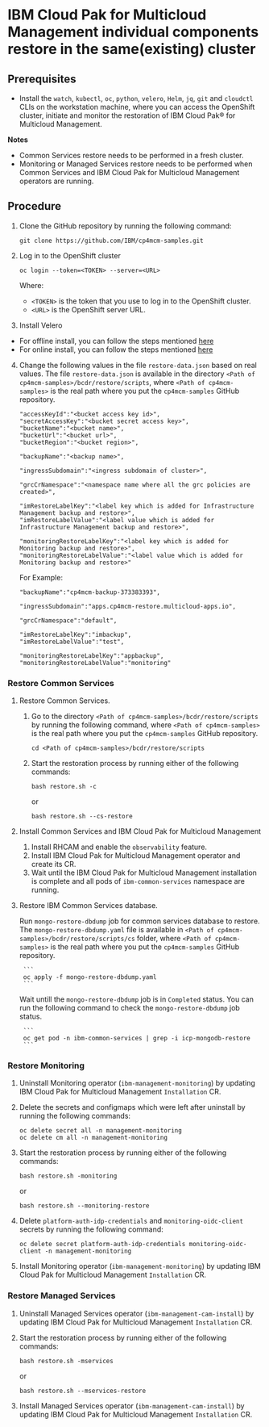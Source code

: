 # IBM Cloud Pak for Multicloud Management individual components restore in the same(existing) cluster

## Prerequisites

- Install the `watch`, `kubectl`, `oc`, `python`, `velero`, `Helm`, `jq`, `git` and `cloudctl` CLIs on the workstation machine, where you can access the OpenShift cluster, initiate and monitor the restoration of IBM Cloud Pak® for Multicloud Management.

**Notes**
- Common Services restore needs to be performed in a fresh cluster.
- Monitoring or Managed Services restore needs to be performed when Common Services and IBM Cloud Pak for Multicloud Management operators are running.

## Procedure

1. Clone the GitHub repository by running the following command:

     ```
     git clone https://github.com/IBM/cp4mcm-samples.git
     ```
       
2. Log in to the OpenShift cluster

     ```
     oc login --token=<TOKEN> --server=<URL>
     ```

     Where:
   
     - `<TOKEN>` is the token that you use to log in to the OpenShift cluster.
     - `<URL>` is the OpenShift server URL.

3. Install Velero

  - For offline install, you can follow the steps mentioned [here](../velero/InstallVeleroOnAirgap.md)
  - For online install, you can follow the steps mentioned [here](../velero/VeleroInstallation.md)

4. Change the following values in the file `restore-data.json` based on real values. The file `restore-data.json` is available in the directory `<Path of cp4mcm-samples>/bcdr/restore/scripts`, where `<Path of cp4mcm-samples>` is the real path where you put the `cp4mcm-samples` GitHub repository.

   ```
   "accessKeyId":"<bucket access key id>",
   "secretAccessKey":"<bucket secret access key>",
   "bucketName":"<bucket name>",
   "bucketUrl":"<bucket url>",
   "bucketRegion":"<bucket region>",
       
   "backupName":"<backup name>",
        
   "ingressSubdomain":"<ingress subdomain of cluster>",
        
   "grcCrNamespace":"<namespace name where all the grc policies are created>",
        
   "imRestoreLabelKey":"<label key which is added for Infrastructure Management backup and restore>",
   "imRestoreLabelValue":"<label value which is added for Infrastructure Management backup and restore>",

   "monitoringRestoreLabelKey":"<label key which is added for Monitoring backup and restore>",
   "monitoringRestoreLabelValue":"<label value which is added for Monitoring backup and restore>" 
   ```

   For Example:

    ```
    "backupName":"cp4mcm-backup-373383393",

    "ingressSubdomain":"apps.cp4mcm-restore.multicloud-apps.io",

    "grcCrNamespace":"default",

    "imRestoreLabelKey":"imbackup",
    "imRestoreLabelValue":"test",

    "monitoringRestoreLabelKey":"appbackup",
    "monitoringRestoreLabelValue":"monitoring"
    ```

### Restore Common Services
1. Restore Common Services.

    1. Go to the directory `<Path of cp4mcm-samples>/bcdr/restore/scripts` by running the following command, where `<Path of cp4mcm-samples>` is the real path where you put the `cp4mcm-samples` GitHub repository.

       ```
       cd <Path of cp4mcm-samples>/bcdr/restore/scripts
       ```

    2. Start the restoration process by running either of the following commands:

       ```
       bash restore.sh -c
       ```
       or 

       ```
       bash restore.sh --cs-restore
       ```

2. Install Common Services and IBM Cloud Pak for Multicloud Management

    1. Install RHCAM and enable the `observability` feature.
    2. Install IBM Cloud Pak for Multicloud Management operator and create its CR.
    3. Wait until the IBM Cloud Pak for Multicloud Management installation is complete and all pods of `ibm-common-services` namespace are running.

3. Restore IBM Common Services database.

    Run `mongo-restore-dbdump` job for common services database to restore. The `mongo-restore-dbdump.yaml` file is available in `<Path of cp4mcm-samples>/bcdr/restore/scripts/cs` folder, where `<Path of cp4mcm-samples>` is the real path where you put the `cp4mcm-samples` GitHub repository.

        ```
        oc apply -f mongo-restore-dbdump.yaml
        ```
    
    Wait untill the `mongo-restore-dbdump` job is in `Completed` status. You can run the following command to check the `mongo-restore-dbdump` job status.

        ```
        oc get pod -n ibm-common-services | grep -i icp-mongodb-restore
        ``` 

### Restore Monitoring
1. Uninstall Monitoring operator (`ibm-management-monitoring`) by updating IBM Cloud Pak for Multicloud Management `Installation` CR.

2. Delete the secrets and configmaps which were left after uninstall by running the following commands:

    ```
    oc delete secret all -n management-monitoring
    oc delete cm all -n management-monitoring
    ```

3. Start the restoration process by running either of the following commands:

    ```
    bash restore.sh -monitoring
    ```
    or 
  
    ```
    bash restore.sh --monitoring-restore
    ```

4. Delete `platform-auth-idp-credentials` and `monitoring-oidc-client` secrets by running the following command:
  
    ```
    oc delete secret platform-auth-idp-credentials monitoring-oidc-client -n management-monitoring
    ```

5. Install Monitoring operator (`ibm-management-monitoring`) by updating IBM Cloud Pak for Multicloud Management `Installation` CR.


### Restore Managed Services
1. Uninstall Managed Services operator (`ibm-management-cam-install`) by updating IBM Cloud Pak for Multicloud Management `Installation` CR.

2. Start the restoration process by running either of the following commands:

    ```
    bash restore.sh -mservices
    ```
    or 
  
    ```
    bash restore.sh --mservices-restore
    ```

3. Install Managed Services operator (`ibm-management-cam-install`) by updating IBM Cloud Pak for Multicloud Management `Installation` CR.
